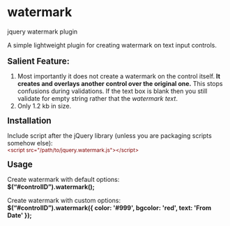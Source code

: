 watermark
=========
jquery watermark plugin

A simple lightweight plugin for creating watermark on text input controls.
<br/>
<br/><span style='font-weight:bold; font-size:14pt'>Salient Feature:</span><br/>

1.	Most importantly it does not create a watermark on the control itself.<b> It creates and overlays another control over the original one.</b> This stops confusions during validations. If the text box is blank then you still validate for empty string rather that the <i>watermark text</i>.
2.	Only 1.2 kb in size.

<span style='font-weight:bold; font-size:14pt'>Installation</span>

Include script after the jQuery library (unless you are packaging scripts somehow else):<br/>
<span style='color:maroon; font-size:9pt'> &lt;script src="/path/to/jquery.watermark.js"&gt;&lt;/script&gt;</font>

<span style='font-weight:bold; font-size:14pt'>Usage</span>

Create watermark with default options:<br/>
<b>$(“#controlID”).watermark();</b>

Create watermark with custom options:<br/>
<b>$(“#controlID”).watermark({ color: '#999', bgcolor: 'red', text: 'From Date' });</b>

